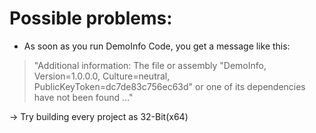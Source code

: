 # Possible problems:
- As soon as you run DemoInfo Code, you get a message like this:

>"Additional information: The file or assembly
"DemoInfo, Version=1.0.0.0, Culture=neutral, PublicKeyToken=dc7de83c756ec63d" or one of its dependencies have not been found ..."

-> Try building every project as 32-Bit(x64) 
